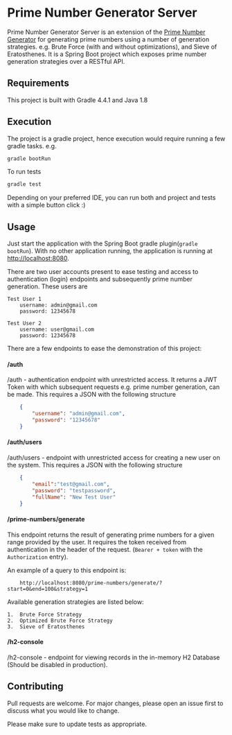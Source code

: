 # Prime Number Generator Server

Prime Number Generator Server is an extension of the
 [Prime Number Generator](https://github.com/jaletechs/prime-number-generator) for generating prime numbers using a number of generation strategies.
e.g. Brute Force (with and without optimizations), and Sieve of Eratosthenes. It is a Spring Boot project which 
exposes prime number generation strategies over a RESTful API.

## Requirements
This project is built with Gradle 4.4.1 and Java 1.8


## Execution

The project is a gradle project, hence execution would require running a few gradle tasks. e.g.

```bash
gradle bootRun
```
To run tests
```bash
gradle test
```
Depending on your preferred IDE, you can run both and project and tests with a simple button click :)

## Usage
Just start the application with the Spring Boot gradle plugin(`gradle bootRun`). With no other application running,
the application is running at [http://localhost:8080](http://localhost:8080).

There are two user accounts present to ease testing and access to authentication (login)
endpoints and subsequently prime number generation. These users are

```$xslt
Test User 1
    username: admin@gmail.com
    password: 12345678
    
Test User 2
    username: user@gmail.com
    password: 12345678
```
There are a few endpoints to ease the demonstration of this project:
#### /auth
/auth - authentication endpoint with unrestricted access. It returns a JWT Token with which subsequent
requests e.g. prime number generation, can be made. This requires a JSON with the following structure
```json
    {
        "username": "admin@gmail.com",
        "password": "12345678"
    }
```
#### /auth/users
/auth/users - endpoint with unrestricted access for creating a new user on the system. 
This requires a JSON with the following structure
```json
    {
    	"email":"test@gmail.com",
    	"password": "testpassword",
    	"fullName": "New Test User"
    }
```

#### /prime-numbers/generate
This endpoint returns the result of generating prime numbers for a given range provided by the user.
It requires the token received from authentication in the header of the request. (`Bearer + token` with the `Authorization` entry).

An example of a query to this endpoint is:
```$xslt
    http://localhost:8080/prime-numbers/generate/?start=0&end=100&strategy=1
```
Available generation strategies are listed below:
```$xslt
1.  Brute Force Strategy
2.  Optimized Brute Force Strategy
3.  Sieve of Eratosthenes
```

#### /h2-console
/h2-console - endpoint for viewing records in the in-memory H2 Database (Should be disabled in production).

## Contributing
Pull requests are welcome. For major changes, please open an issue first to discuss what you would like to change.

Please make sure to update tests as appropriate.
